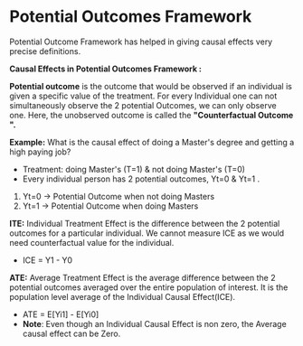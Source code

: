 # Potential Outcomes Framework

Potential Outcome Framework has helped in giving causal effects very precise definitions.

**Causal Effects in Potential Outcomes Framework :**

**Potential outcome** is the outcome that would be observed if an individual is given a specific value of the treatment. For every Individual one can not simultaneously observe the 2 potential Outcomes, we can only observe one. Here, the unobserved outcome is called the **"Counterfactual Outcome ".**

**Example:** What is the causal effect of doing a Master's degree and getting a high paying job?

* Treatment: doing Master's \(T=1\) & not doing Master's \(T=0\)
* Every individual person has 2 potential outcomes, Yt=0 & Yt=1 .

1. Yt=0 -&gt; Potential Outcome when not doing Masters
2. Yt=1 -&gt; Potential Outcome when doing Masters

**ITE:** Individual Treatment Effect is the difference between the 2 potential outcomes for a particular individual. We cannot measure ICE as we would need counterfactual value for the individual.

* ICE = Y1 - Y0

**ATE:** Average Treatment Effect is the average difference between the 2 potential outcomes averaged over the entire population of interest. It is the population level average of the Individual Causal Effect\(ICE\).

* ATE = E\[Yi1\] - E\[Yi0\]
* **Note**: Even though an Individual Causal Effect is non zero, the Average causal effect can be Zero.

